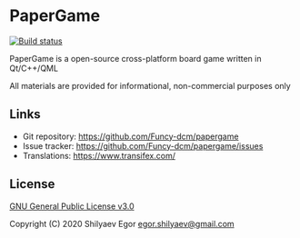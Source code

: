 PaperGame
================================================================================
[![Build status](https://ci.appveyor.com/api/projects/status/wtf2k76gg4ekgku5?svg=true)](https://ci.appveyor.com/project/Funcy-dcm/papergame)

PaperGame is a open-source cross-platform board game written in Qt/C++/QML

All materials are provided for informational, non-commercial purposes only

Links
--------------------------------------------------------------------------------
* Git repository: https://github.com/Funcy-dcm/papergame
* Issue tracker: https://github.com/Funcy-dcm/papergame/issues
* Translations: https://www.transifex.com/

License
--------------------------------------------------------------------------------
[GNU General Public License v3.0](https://github.com/Funcy-dcm/papergame/blob/master/LICENSE)

Copyright (C) 2020 Shilyaev Egor <egor.shilyaev@gmail.com>
